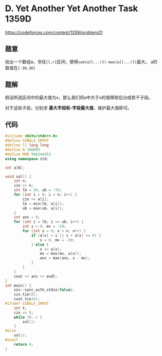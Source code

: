 # D. Yet Another Yet Another Task 1359D
https://codeforces.com/contest/1359/problem/D

## 题意

给出一个数组a，寻找`[l,r]`区间，使得`sum(a[l...r])-max(a[l...r])`最大。
a的取值在`[-30,30]`

## 题解

假设所选区间中的最大值为x，那么我们将a中大于x的值移除后分成若干子段。

对于这些子段，分别求 **最大字段和-字段最大值**，维护最大值即可。

## 代码

``` cpp
#include <bits/stdc++.h>
#define SINGLE_INPUT
#define ll long long
#define N 100005
#define MOD 998244353
using namespace std;

int a[N];

void sol() {
    int n;
    cin >> n;
    int lb = 50, ub = -50;
    for (int i = 0; i < n; i++) {
        cin >> a[i];
        lb = min(lb, a[i]);
        ub = max(ub, a[i]);
    }
    int ans = 0;
    for (int i = lb; i <= ub; i++) {
        int s = 0, mx = -50;
        for (int x = 0; x < n; x++) {
            if (a[x] > i || s + a[x] <= 0) {
                s = 0, mx = -50;
            } else {
                s += a[x];
                mx = max(mx, a[x]);
                ans = max(ans, s - mx);
            }
        }
    }
    cout << ans << endl;
}
int main() {
    ios::sync_with_stdio(false);
    cin.tie(0);
    cout.tie(0);
#ifndef SINGLE_INPUT
    int t;
    cin >> t;
    while (t--) {
        sol();
    }
#else
    sol();
#endif
    return 0;
}
```